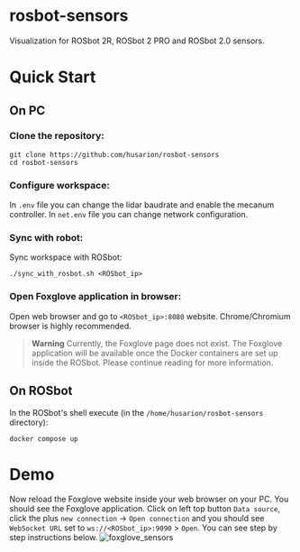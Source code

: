 # rosbot-sensors
Visualization for ROSbot 2R, ROSbot 2 PRO and ROSbot 2.0 sensors.

# Quick Start
## On PC
### Clone the repository:
```
git clone https://github.com/husarion/rosbot-sensors
cd rosbot-sensors
```
### Configure workspace:
In `.env` file you can change the lidar baudrate and enable the mecanum controller.
In `net.env` file you can change network configuration.

### Sync with robot:
Sync workspace with ROSbot:
```
./sync_with_rosbot.sh <ROSbot_ip>
```

### Open Foxglove application in browser:
Open web browser and go to `<ROSbot_ip>:8080` website. Chrome/Chromium browser is highly recommended.
> **Warning**
> Currently, the Foxglove page does not exist. The Foxglove application will be available once the Docker containers are set up inside the ROSbot. Please continue reading for more information.

## On ROSbot
In the ROSbot's shell execute (in the `/home/husarion/rosbot-sensors` directory):
```
docker compose up
```

# Demo
Now reload the Foxglove website inside your web browser on your PC. You should see the Foxglove application. Click on left top button `Data source`, click the plus `new connection` -> `Open connection` and you should see `WebSocket URL` set to `ws://<ROSbot_ip>:9090` > `Open`. You can see step by step instructions below.
![foxglove_sensors](.docs/foxglove_connect.gif)